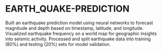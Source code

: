 # EARTH_QUAKE-PREDICTION
Built an earthquake prediction model using neural networks to forecast magnitude and depth based on timestamp, latitude, and longitude.  Visualized earthquake frequency on a world map for geographic insights into seismic activity.  Processed and split earthquake data into training (80%) and testing (20%) sets for model validation. 

